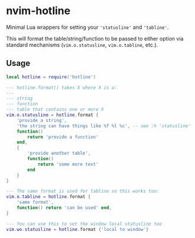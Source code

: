 # nvim-hotline

Minimal Lua wrappers for setting your `'statusline'` and `'tabline'`.

This will format the table/string/function to be passed to either option via standard mechanisms (`vim.o.statusline`, `vim.o.tabline`, etc.).

## Usage

```lua
local hotline = require('hotline')

--- hotline.format() takes X where X is a:
---
--- string
--- function
--- table that contains one or more X
vim.o.statusline = hotline.format {
    'provide a string',
    'the string can have things like %f %l %c', -- see :h 'statusline'
    function()
        return 'provide a function'
    end,
    {
        'provide another table',
        function()
            return 'some more text'
        end
    }
}

--- The same format is used for tabline so this works too:
vim.o.tabline = hotline.format {
    'same format',
    function() return 'can be used' end,
}

--- You can use this to set the window local statusline too
vim.wo.statusline = hotline.format {'local to window'}
```
